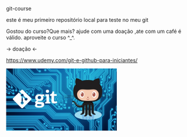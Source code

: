 git-course

este é meu primeiro repositório local para teste no meu git
 
Gostou do curso?Que mais? ajude com uma doação ,ate com um café é válido.
aproveite o curso ^_^.

-> doação <-


  https://www.udemy.com/git-e-github-para-iniciantes/

<img src="img/git_github.jpg" width="300" >

